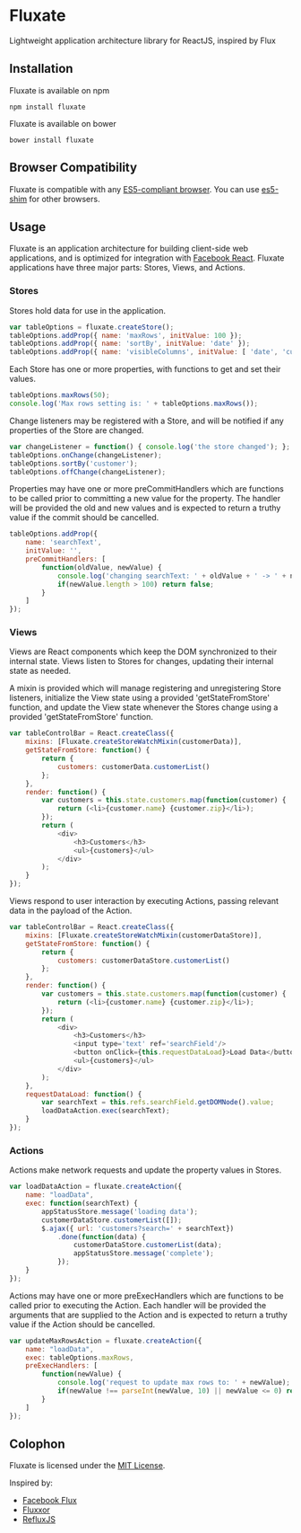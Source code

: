 # Fluxate
Lightweight application architecture library for ReactJS, inspired by Flux

## Installation

Fluxate is available on npm

    npm install fluxate

Fluxate is available on bower

    bower install fluxate
    
## Browser Compatibility

Fluxate is compatible with any [ES5-compliant browser](http://kangax.github.io/compat-table/es5/). You can use [es5-shim](https://github.com/es-shims/es5-shim) for other browsers.

## Usage

Fluxate is an application architecture for building client-side web applications, and is optimized for integration with [Facebook React](http://facebook.github.io/react/). Fluxate applications have three major parts: Stores, Views, and Actions.

### Stores

Stores hold data for use in the application.

```javascript
var tableOptions = fluxate.createStore();
tableOptions.addProp({ name: 'maxRows', initValue: 100 });
tableOptions.addProp({ name: 'sortBy', initValue: 'date' });
tableOptions.addProp({ name: 'visibleColumns', initValue: [ 'date', 'customer', 'amount' ] });
```

Each Store has one or more properties, with functions to get and set their values.

```javascript
tableOptions.maxRows(50);
console.log('Max rows setting is: ' + tableOptions.maxRows());
```

Change listeners may be registered with a Store, and will be notified if any properties of the Store are changed.
```javascript
var changeListener = function() { console.log('the store changed'); };
tableOptions.onChange(changeListener);
tableOptions.sortBy('customer');
tableOptions.offChange(changeListener);
```

Properties may have one or more preCommitHandlers which are functions to be called prior to committing a new value for the property. The handler will be provided the old and new values and is expected to return a truthy value if the commit should be cancelled.
```javascript
tableOptions.addProp({
    name: 'searchText',
    initValue: '',
    preCommitHandlers: [
        function(oldValue, newValue) {
            console.log('changing searchText: ' + oldValue + ' -> ' + newValue);
            if(newValue.length > 100) return false;
        }
    ]
});
```

### Views

Views are React components which keep the DOM synchronized to their internal state. Views listen to Stores for changes, updating their internal state as needed. 

A mixin is provided which will manage registering and unregistering Store listeners, initialize the View state using a provided 'getStateFromStore' function, and update the View state whenever the Stores change using a provided 'getStateFromStore' function.

```javascript
var tableControlBar = React.createClass({
    mixins: [Fluxate.createStoreWatchMixin(customerData)],
    getStateFromStore: function() {
        return {
            customers: customerData.customerList()
        };
    },
    render: function() {
        var customers = this.state.customers.map(function(customer) {
            return (<li>{customer.name} {customer.zip}</li>);
        });
        return (
            <div>
                <h3>Customers</h3>
                <ul>{customers}</ul>
            </div>
        );
    }
});
```

Views respond to user interaction by executing Actions, passing relevant data in the payload of the Action.

```javascript
var tableControlBar = React.createClass({
    mixins: [Fluxate.createStoreWatchMixin(customerDataStore)],
    getStateFromStore: function() {
        return {
            customers: customerDataStore.customerList()
        };
    },
    render: function() {
        var customers = this.state.customers.map(function(customer) {
            return (<li>{customer.name} {customer.zip}</li>);
        });
        return (
            <div>
                <h3>Customers</h3>
                <input type='text' ref='searchField'/>
                <button onClick={this.requestDataLoad}>Load Data</button>
                <ul>{customers}</ul>
            </div>
        );
    },
    requestDataLoad: function() {
        var searchText = this.refs.searchField.getDOMNode().value;
        loadDataAction.exec(searchText);
    }
});
```


### Actions

Actions make network requests and update the property values in Stores.

```javascript
var loadDataAction = fluxate.createAction({
    name: "loadData",
    exec: function(searchText) {
        appStatusStore.message('loading data');
        customerDataStore.customerList([]);
        $.ajax({ url: 'customers?search=' + searchText})
            .done(function(data) {
                customerDataStore.customerList(data);
                appStatusStore.message('complete');
            });
    }
});
```

Actions may have one or more preExecHandlers which are functions to be called prior to executing the Action. Each handler will be provided the arguments that are supplied to the Action and is expected to return a truthy value if the Action should be cancelled.

```javascript
var updateMaxRowsAction = fluxate.createAction({
    name: "loadData",
    exec: tableOptions.maxRows,
    preExecHandlers: [
        function(newValue) {
            console.log('request to update max rows to: ' + newValue);
            if(newValue !== parseInt(newValue, 10) || newValue <= 0) return false;
        }
    ]
});
```

## Colophon

Fluxate is licensed under the [MIT License](http://opensource.org/licenses/MIT).

Inspired by:

* [Facebook Flux](http://facebook.github.io/flux/)
* [Fluxxor](http://fluxxor.com/)
* [RefluxJS](https://github.com/spoike/refluxjs)
